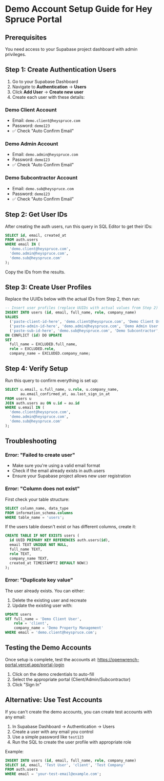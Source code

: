 # Demo Account Setup Guide for Hey Spruce Portal

## Prerequisites
You need access to your Supabase project dashboard with admin privileges.

## Step 1: Create Authentication Users

1. Go to your Supabase Dashboard
2. Navigate to **Authentication** → **Users**
3. Click **Add User** → **Create new user**
4. Create each user with these details:

### Demo Client Account
- Email: `demo.client@heyspruce.com`
- Password: `demo123`
- ✅ Check "Auto Confirm Email"

### Demo Admin Account
- Email: `demo.admin@heyspruce.com`
- Password: `demo123`
- ✅ Check "Auto Confirm Email"

### Demo Subcontractor Account
- Email: `demo.sub@heyspruce.com`
- Password: `demo123`
- ✅ Check "Auto Confirm Email"

## Step 2: Get User IDs

After creating the auth users, run this query in SQL Editor to get their IDs:

```sql
SELECT id, email, created_at 
FROM auth.users 
WHERE email IN (
  'demo.client@heyspruce.com', 
  'demo.admin@heyspruce.com', 
  'demo.sub@heyspruce.com'
);
```

Copy the IDs from the results.

## Step 3: Create User Profiles

Replace the UUIDs below with the actual IDs from Step 2, then run:

```sql
-- Insert user profiles (replace UUIDs with actual values from Step 2)
INSERT INTO users (id, email, full_name, role, company_name)
VALUES 
  ('paste-client-id-here', 'demo.client@heyspruce.com', 'Demo Client User', 'client', 'Demo Property Management'),
  ('paste-admin-id-here', 'demo.admin@heyspruce.com', 'Demo Admin User', 'admin', 'Hey Spruce Admin'),
  ('paste-sub-id-here', 'demo.sub@heyspruce.com', 'Demo Subcontractor', 'subcontractor', 'Demo Landscaping Co')
ON CONFLICT (id) DO UPDATE
SET 
  full_name = EXCLUDED.full_name,
  role = EXCLUDED.role,
  company_name = EXCLUDED.company_name;
```

## Step 4: Verify Setup

Run this query to confirm everything is set up:

```sql
SELECT u.email, u.full_name, u.role, u.company_name, 
       au.email_confirmed_at, au.last_sign_in_at
FROM users u
JOIN auth.users au ON u.id = au.id
WHERE u.email IN (
  'demo.client@heyspruce.com', 
  'demo.admin@heyspruce.com', 
  'demo.sub@heyspruce.com'
);
```

## Troubleshooting

### Error: "Failed to create user"
- Make sure you're using a valid email format
- Check if the email already exists in auth.users
- Ensure your Supabase project allows new user registration

### Error: "Column does not exist"
First check your table structure:
```sql
SELECT column_name, data_type 
FROM information_schema.columns 
WHERE table_name = 'users';
```

If the users table doesn't exist or has different columns, create it:
```sql
CREATE TABLE IF NOT EXISTS users (
  id UUID PRIMARY KEY REFERENCES auth.users(id),
  email TEXT UNIQUE NOT NULL,
  full_name TEXT,
  role TEXT,
  company_name TEXT,
  created_at TIMESTAMPTZ DEFAULT NOW()
);
```

### Error: "Duplicate key value"
The user already exists. You can either:
1. Delete the existing user and recreate
2. Update the existing user with:
```sql
UPDATE users 
SET full_name = 'Demo Client User', 
    role = 'client', 
    company_name = 'Demo Property Management'
WHERE email = 'demo.client@heyspruce.com';
```

## Testing the Demo Accounts

Once setup is complete, test the accounts at:
https://openwrench-portal.vercel.app/portal-login

1. Click on the demo credentials to auto-fill
2. Select the appropriate portal (Client/Admin/Subcontractor)
3. Click "Sign In"

## Alternative: Use Test Accounts

If you can't create the demo accounts, you can create test accounts with any email:

1. In Supabase Dashboard → Authentication → Users
2. Create a user with any email you control
3. Use a simple password like `test123`
4. Run the SQL to create the user profile with appropriate role

Example:
```sql
INSERT INTO users (id, email, full_name, role, company_name)
SELECT id, email, 'Test User', 'client', 'Test Company'
FROM auth.users 
WHERE email = 'your-test-email@example.com';
```